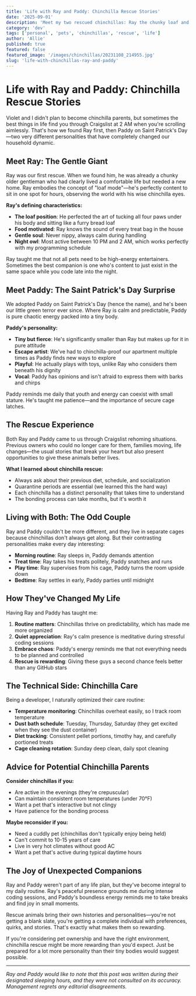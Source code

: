 ```yaml
---
title: 'Life with Ray and Paddy: Chinchilla Rescue Stories'
date: '2025-09-01'
description: 'Meet my two rescued chinchillas: Ray the chunky loaf and Paddy the energetic tiny terror. How rescuing these fluff balls changed my life.'
category: 'dev'
tags: ['personal', 'pets', 'chinchillas', 'rescue', 'life']
author: 'Allie'
published: true
featured: false
featured_image: '/images/chinchillas/20231108_214955.jpg'
slug: 'life-with-chinchillas-ray-and-paddy'
---
```


# Life with Ray and Paddy: Chinchilla Rescue Stories

Violet and I didn't plan to become chinchilla parents, but sometimes the best things in life find you through Craigslist at 2 AM when you're scrolling aimlessly. That's how we found Ray first, then Paddy on Saint Patrick's Day—two very different personalities that have completely changed our household dynamic.

## Meet Ray: The Gentle Giant

Ray was our first rescue. When we found him, he was already a chunky older gentleman who had clearly lived a comfortable life but needed a new home. Ray embodies the concept of "loaf mode"—he's perfectly content to sit in one spot for hours, observing the world with his wise chinchilla eyes.

**Ray's defining characteristics:**

- **The loaf position**: He perfected the art of tucking all four paws under his body and sitting like a furry bread loaf
- **Food motivated**: Ray knows the sound of every treat bag in the house
- **Gentle soul**: Never nippy, always calm during handling
- **Night owl**: Most active between 10 PM and 2 AM, which works perfectly with my programming schedule

Ray taught me that not all pets need to be high-energy entertainers. Sometimes the best companion is one who's content to just exist in the same space while you code late into the night.

## Meet Paddy: The Saint Patrick's Day Surprise

We adopted Paddy on Saint Patrick's Day (hence the name), and he's been our little green terror ever since. Where Ray is calm and predictable, Paddy is pure chaotic energy packed into a tiny body.

**Paddy's personality:**

- **Tiny but fierce**: He's significantly smaller than Ray but makes up for it in pure attitude
- **Escape artist**: We've had to chinchilla-proof our apartment multiple times as Paddy finds new ways to explore
- **Playful**: He actually plays with toys, unlike Ray who considers them beneath his dignity
- **Vocal**: Paddy has opinions and isn't afraid to express them with barks and chirps

Paddy reminds me daily that youth and energy can coexist with small stature. He's taught me patience—and the importance of secure cage latches.

## The Rescue Experience

Both Ray and Paddy came to us through Craigslist rehoming situations. Previous owners who could no longer care for them, families moving, life changes—the usual stories that break your heart but also present opportunities to give these animals better lives.

**What I learned about chinchilla rescue:**

- Always ask about their previous diet, schedule, and socialization
- Quarantine periods are essential (we learned this the hard way)
- Each chinchilla has a distinct personality that takes time to understand
- The bonding process can take months, but it's worth it

## Living with Both: The Odd Couple

Ray and Paddy couldn't be more different, and they live in separate cages because chinchillas don't always get along. But their contrasting personalities make every day interesting:

- **Morning routine**: Ray sleeps in, Paddy demands attention
- **Treat time**: Ray takes his treats politely, Paddy snatches and runs
- **Play time**: Ray supervises from his cage, Paddy turns the room upside down
- **Bedtime**: Ray settles in early, Paddy parties until midnight

## How They've Changed My Life

Having Ray and Paddy has taught me:

1. **Routine matters**: Chinchillas thrive on predictability, which has made me more organized
2. **Quiet appreciation**: Ray's calm presence is meditative during stressful coding sessions
3. **Embrace chaos**: Paddy's energy reminds me that not everything needs to be planned and controlled
4. **Rescue is rewarding**: Giving these guys a second chance feels better than any GitHub stars

## The Technical Side: Chinchilla Care

Being a developer, I naturally optimized their care routine:

- **Temperature monitoring**: Chinchillas overheat easily, so I track room temperature
- **Dust bath schedule**: Tuesday, Thursday, Saturday (they get excited when they see the dust container)
- **Diet tracking**: Consistent pellet portions, timothy hay, and carefully portioned treats
- **Cage cleaning rotation**: Sunday deep clean, daily spot cleaning

## Advice for Potential Chinchilla Parents

**Consider chinchillas if you:**

- Are active in the evenings (they're crepuscular)
- Can maintain consistent room temperatures (under 70°F)
- Want a pet that's interactive but not clingy
- Have patience for the bonding process

**Maybe reconsider if you:**

- Need a cuddly pet (chinchillas don't typically enjoy being held)
- Can't commit to 10-15 years of care
- Live in very hot climates without good AC
- Want a pet that's active during typical daytime hours

## The Joy of Unexpected Companions

Ray and Paddy weren't part of any life plan, but they've become integral to my daily routine. Ray's peaceful presence grounds me during intense coding sessions, and Paddy's boundless energy reminds me to take breaks and find joy in small moments.

Rescue animals bring their own histories and personalities—you're not getting a blank slate, you're getting a complete individual with preferences, quirks, and stories. That's exactly what makes them so rewarding.

If you're considering pet ownership and have the right environment, chinchilla rescue might be more rewarding than you'd expect. Just be prepared for a lot more personality than their tiny bodies would suggest possible.

---

_Ray and Paddy would like to note that this post was written during their designated sleeping hours, and they were not consulted on its accuracy. Management regrets any editorial disagreements._
